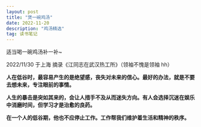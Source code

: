 ```yaml
---
layout: post
title: "煲一碗鸡汤"
date: 2022-11-20
description: "鸡汤精选"
tag: 读书笔记
---
```


适当喝一碗鸡汤补一补~

2022/11/30  于上海 摘录《江同志在武汉热工所》（领袖不愧是领袖 hh）

**人在低谷时，最容易产生的是绝望感，丧失对未来的信心。最好的办法，就是不要去想未来，专注眼前的事情。**

**人生的暴击是突如其来的，会让人措手不及从而迷失方向。有人会选择沉迷在娱乐中消磨时间，但学习才是治愈的良药。**

**在一个人的低谷期，他也不应停止工作。工作帮我们维护着生活和精神的秩序。**